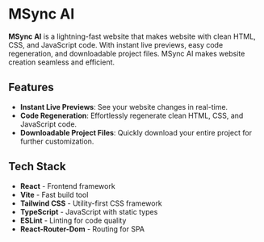 # MSync AI

**MSync AI** is a lightning-fast website that makes website with clean HTML, CSS, and JavaScript code. With instant live previews, easy code regeneration, and downloadable project files. MSync AI makes website creation seamless and efficient.

## Features

- **Instant Live Previews**: See your website changes in real-time.
- **Code Regeneration**: Effortlessly regenerate clean HTML, CSS, and JavaScript code.
- **Downloadable Project Files**: Quickly download your entire project for further customization.

## Tech Stack

- **React** - Frontend framework
- **Vite** - Fast build tool
- **Tailwind CSS** - Utility-first CSS framework
- **TypeScript** - JavaScript with static types
- **ESLint** - Linting for code quality
- **React-Router-Dom** - Routing for SPA

